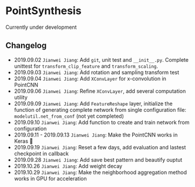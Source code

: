 # PointSynthesis

Currently under development

## Changelog

- 2019.09.02 `Jianwei Jiang`: Add `git`, unit test and `__init__.py`. Complete unittest for `transform_clip_feature` and `transform_scaling`.
- 2019.09.03 `Jianwei Jiang`: Add rotation and sampling transform test
- 2019.09.04 `Jianwei Jiang`: Add `XConvLayer` for x-convolution in PointCNN
- 2019.09.06 `Jianwei Jiang`: Refine `XConvLayer`, add several computation utility
- 2019.09.09 `Jianwei Jiang`: Add `FeatureReshape` layer, initialize the function of generating complete network from 
single configuration file: `modelutil.net_from_conf` (not yet completed)
- 2019.09.10 `Jianwei Jiang`: Add function to create and train network from configuration
- 2019.09.11 - 2019.09.13 `Jianwei Jiang`: Make the PointCNN works in Keras 🌙 
- 2019.09.19 `Jianwei Jiang`: Reset a few days, add evaluation and lastest checkpoint in callback
- 2019.09.28 `Jianwei Jiang`: Add save best pattern and beautify ouptut
- 2019.10.26 `Jianwei Jiang`: Add weight decay
- 2019.10.29 `Jianwei Jiang`: Make the neighborhood aggregation method works in GPU for acceleration